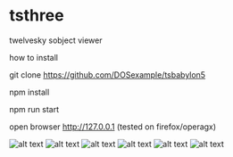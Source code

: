 # tsthree
 twelvesky sobject viewer



how to install

git clone https://github.com/DOSexample/tsbabylon5

npm install

npm run start

open browser http://127.0.0.1 (tested on firefox/operagx)


![alt text](https://github.com/DOSexample/tsthree/blob/main/screenshot/1.png?raw=true)
![alt text](https://github.com/DOSexample/tsthree/blob/main/screenshot/2.png?raw=true)
![alt text](https://github.com/DOSexample/tsthree/blob/main/screenshot/3.png?raw=true)
![alt text](https://github.com/DOSexample/tsthree/blob/main/screenshot/4.png?raw=true)
![alt text](https://github.com/DOSexample/tsthree/blob/main/screenshot/5.png?raw=true)
![alt text](https://github.com/DOSexample/tsthree/blob/main/screenshot/6.png?raw=true)